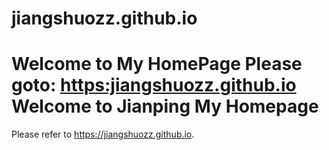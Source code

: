 # jiangshuozz.github.io
Welcome to My HomePage
Please goto: <https:jiangshuozz.github.io>
Welcome to Jianping My Homepage  
=====  
Please refer to <https://jiangshuozz.github.io>.
